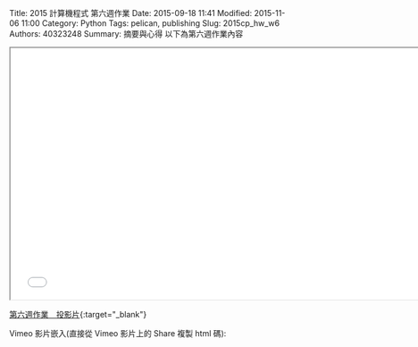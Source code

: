 Title: 2015 計算機程式 第六週作業
Date: 2015-09-18 11:41
Modified: 2015-11-06 11:00
Category: Python
Tags: pelican, publishing
Slug: 2015cp_hw_w6
Authors: 40323248
Summary: 摘要與心得
以下為第六週作業內容

<iframe src="40323248_cp_w6.html" width="750" height="450"></iframe>

[第六週作業　投影片](40323248_cp_w6.html){:target="_blank"}

Vimeo 影片嵌入(直接從 Vimeo 影片上的 Share 複製 html 碼):



